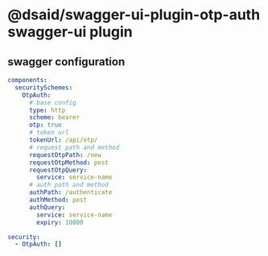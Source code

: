 # @dsaid/swagger-ui-plugin-otp-auth swagger-ui plugin

## swagger configuration
```yaml
components:
  securitySchemes:
    OtpAuth:
      # base config
      type: http
      scheme: bearer
      otp: true
      # token url
      tokenUrl: /api/otp/
      # request path and method
      requestOtpPath: /new
      requestOtpMethod: post 
      requestOtpQuery:
        service: service-name
      # auth path and method
      authPath: /authenticate
      authMethod: post
      authQuery:
        service: service-name
        expiry: 10800

security:
  - OtpAuth: []
```
